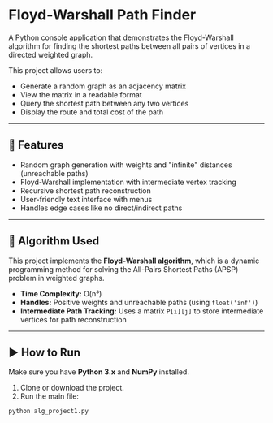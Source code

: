 # Floyd-Warshall Path Finder

A Python console application that demonstrates the Floyd-Warshall algorithm for finding the shortest paths between all pairs of vertices in a directed weighted graph.

This project allows users to:
- Generate a random graph as an adjacency matrix
- View the matrix in a readable format
- Query the shortest path between any two vertices
- Display the route and total cost of the path

---

## 🔧 Features

- Random graph generation with weights and "infinite" distances (unreachable paths)
- Floyd-Warshall implementation with intermediate vertex tracking
- Recursive shortest path reconstruction
- User-friendly text interface with menus
- Handles edge cases like no direct/indirect paths

---

## 🧠 Algorithm Used

This project implements the **Floyd-Warshall algorithm**, which is a dynamic programming method for solving the All-Pairs Shortest Paths (APSP) problem in weighted graphs.

- **Time Complexity:** O(n³)
- **Handles:** Positive weights and unreachable paths (using `float('inf')`)
- **Intermediate Path Tracking:** Uses a matrix `P[i][j]` to store intermediate vertices for path reconstruction

---

## ▶️ How to Run

Make sure you have **Python 3.x** and **NumPy** installed.

1. Clone or download the project.
2. Run the main file:

```bash
python alg_project1.py
